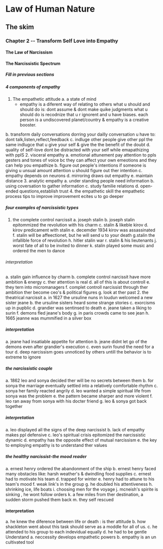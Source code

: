 # Law of Human Nature
## The skim
### Chapter 2 -- Transform Self Love into Empathy
#### The Law of Narcissism

#### The Narcissistic Spectrum
##### Fill in previous sections
##### 4 components of empathy
1. The empathetic attitude
  a. a state of mind
    * empathy is a  diferent way of relating to others  what u should and  should do is: dont assume & dont make quike judgments what u should do is recodnize that u r ignorent and u have biases. each person is a undiscovered planet/country & empathy is a creative booster.
	
  b. transform daily conversations 
   dorring your  dailly conversation u have  to: dont talk,listen,reflect,feedback
  c. indluge other people
    give other ppl the  same indlugce that u give  your self & give the the benefit of the doubt
  d. quality of self-love
     dont be distracted with your self while emapathizing with pplS
2. visceral empathy
  a. emotional attunement
      pay attention to ppls gesters and tones of voice bc they can affect your own emeotions and they can help you empathize
  b. figure out people's intentions
      if someone is giving u unsual amount attention u should figure out ther intention
  c. empathy depends on neurons
  d. mirroring draws out empathy
  e. maintain distance
3. analytic empathy
  a. under standing people need information
  b. using  coversation to gather information
  c. study  familie relations
  d. open-ended questions,establish trust
 4. the empathetic skill
    the empathetic process
	tips to improve
	improvement ecites u to go deeper
##### four examples of narcissistic types
1. the complete control narcissit
  a. joseph stalin
  b. joseph stalin epitommized the revolution with his charm
  c. stalin & likeble kirov
  d. kirov predicament with stalin
  e. decemder 1934  kirov  was assassinated 
  f. stalin will be  affeectionet, but  he will send u to your death
  g.stalin the infallible force of revolution
  h. hitler stalin war
  r. stalin & his lieutenants
  j. worst fate of all to be invited to dinner
  k. stalin played some music and ordered the men to dance
  ###### interpretation
  a. stalin  gain influence by charm
  b. complete control narcissit have more ambition & energy
  c. ther attention is real
  d. all of this is  about controll
  e. they tern into micromanagers
  f.  complet controll narcissist  through ther ambition ther become  ceo's & political figures
  g. look at ther past
2. the theatrical narcissit
  a. in 1627 the ursuline nuns in loudun  welcomed a new sister jeane
  b. the ursuline sisters  heard some  strange  stories
  c. exorcisms up in pupblic
  d.  grandier was sentinsed to death
  e. jeane taken a liking to surin
  f. demons fled jeane's body
  g. in paris crowds came to see jean
  h. 1665 jeanne was mummified in a silver box
  ##### interpretation
  a. jeane had insatiable appetite for attention
  b. jeane didnt let go of the demons even after grandier's execution
  c. even surin found the need for a tour
  d. deep narcissism goes unnoticed by others untill the behavior is to extreme to ignore
  ##### the narcissistic couple
  a. 1862 leo and sonya decided ther will be no secrets between them
  b. for sonya the marriage eventually settled into a relatively comfortable rhythm
  c. sonya her family reacted angrily
  d. leo wanted a  simple spiritual life from sonya was the problem
  e. the pattern became sharper and more violent
  f. leo ran away from sonya with his docter friend
  g. leo & sonya got back together
  ##### interpretation
  a. leo displayed all the signs of  the deep narcissist
  b.  lack of empathy makes ppl defensive
  c. leo's spiritual crisis epitomized the narcissistic dynamic
  d. empathy has the opposite effect of mutual narcissism
  e. the key to employing empathy is to understand ther values
  ##### the healthy narcissist-the mood reader
  a. ernest henry ordered the abandonment of the ship
  b. ernest henry faced many obstacles like: harsh weather's & dwindling food supplies
  c. ernest had to motivate his team 
  d. trapped for winter
  e. henry had to attune to his team's mood
  f. weak link's in the group 
  g. he doubled his attentiveness
  h. shrinking ice, life boats
  i. choosing men for the voyage
  j. mcneish's  spirite is sinking , he wont follow orders
  k.  a few miles from ther destination, a  sudden storm pushed them back
  m. they self rescued
  #### interpretation
  a. he knew the diference between  life or  death : is ther attitude
  b. how shackleton went about this task should serve as a moddle for all of us.
  c.  he attended to his group to each  indevidual equally
  d. he had to be gentle
  Understand
  a. neccessity develops  empathetic powers
  b. empathy is an un cultivated tool
  